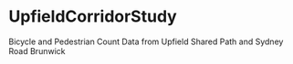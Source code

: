 # UpfieldCorridorStudy
Bicycle and Pedestrian Count Data from Upfield Shared Path and Sydney Road Brunwick
